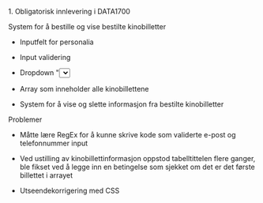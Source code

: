 1\. Obligatorisk innlevering i DATA1700

System for å bestille og vise bestilte kinobilletter

- Inputfelt for personalia

- Input validering

- Dropdown "<select>" liste for å velge film

- Array som inneholder alle kinobillettene

- System for å vise og slette informasjon fra bestilte kinobilletter

Problemer

- Måtte lære RegEx for å kunne skrive kode som validerte e-post og telefonnummer input

- Ved ustilling av kinobillettinformasjon oppstod tabelltittelen flere ganger, ble fikset ved å legge inn en betingelse som sjekket om det er det første billettet i arrayet

- Utseendekorrigering med CSS
